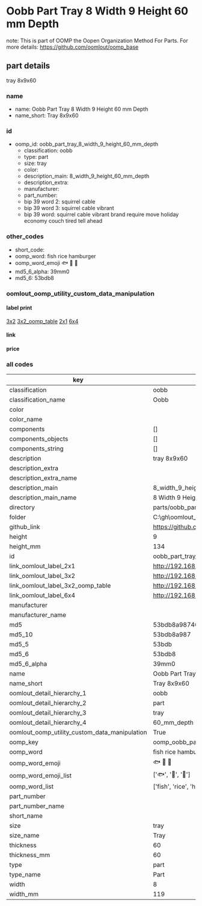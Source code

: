 # Oobb Part Tray 8 Width 9 Height 60 mm Depth  

note: This is part of OOMP the Oopen Organization Method For Parts. For more details: https://github.com/oomlout/oomp_base

##  part details
  



tray 8x9x60



### name
* name: Oobb Part Tray 8 Width 9 Height 60 mm Depth
* name_short: Tray 8x9x60 
### id
* oomp_id: oobb_part_tray_8_width_9_height_60_mm_depth
  * classification: oobb
  * type: part
  * size: tray
  * color: 
  * description_main: 8_width_9_height_60_mm_depth
  * description_extra: 
  * manufacturer: 
  * part_number: 
  * bip 39 word 2: squirrel cable
  * bip 39 word 3: squirrel cable vibrant
  * bip 39 word: squirrel cable vibrant brand require move holiday economy couch tired tell ahead

### other_codes
* short_code: 
* oomp_word: fish rice hamburger
* oomp_word_emoji :fish: :rice: :hamburger:
* md5_6_alpha: 39mm0
* md5_6: 53bdb8






### oomlout_oomp_utility_custom_data_manipulation
#### label print
[3x2](http://192.168.1.245:1112/?label=oomp%2039mm0)
[3x2_oomp_table](http://192.168.1.108:1112/?label=oomp%2039mm0)
[2x1](http://192.168.1.242:1112/?label=oomp%2039mm0)
[6x4](http://192.168.1.55:1112/?label=oomp%2039mm0)    

#### link

                              

#### price







### all codes 
| key | value |  
| --- | --- |  
| classification | oobb |  
| classification_name | Oobb |  
| color |  |  
| color_name |  |  
| components | [] |  
| components_objects | [] |  
| components_string | [] |  
| description | tray 8x9x60 |  
| description_extra |  |  
| description_extra_name |  |  
| description_main | 8_width_9_height_60_mm_depth |  
| description_main_name | 8 Width 9 Height 60 mm Depth |  
| directory | parts/oobb_part_tray_8_width_9_height_60_mm_depth |  
| folder | C:\gh\oomlout_oobb_version_4_generated_parts\parts\oobb_part_tray_8_width_9_height_60_mm_depth |  
| github_link | https://github.com/oomlout/oomlout_oomp_part_src/tree/main/parts/oobb_part_tray_8_width_9_height_60_mm_depth |  
| height | 9 |  
| height_mm | 134 |  
| id | oobb_part_tray_8_width_9_height_60_mm_depth |  
| link_oomlout_label_2x1 | http://192.168.1.242:1112/?label=oomp%2039mm0 |  
| link_oomlout_label_3x2 | http://192.168.1.245:1112/?label=oomp%2039mm0 |  
| link_oomlout_label_3x2_oomp_table | http://192.168.1.108:1112/?label=oomp%2039mm0 |  
| link_oomlout_label_6x4 | http://192.168.1.55:1112/?label=oomp%2039mm0 |  
| manufacturer |  |  
| manufacturer_name |  |  
| md5 | 53bdb8a987462d9a435b81b1e6c7fe9d |  
| md5_10 | 53bdb8a987 |  
| md5_5 | 53bdb |  
| md5_6 | 53bdb8 |  
| md5_6_alpha | 39mm0 |  
| name | Oobb Part Tray 8 Width 9 Height 60 mm Depth |  
| name_short | Tray 8x9x60  |  
| oomlout_detail_hierarchy_1 | oobb |  
| oomlout_detail_hierarchy_2 | part |  
| oomlout_detail_hierarchy_3 | tray |  
| oomlout_detail_hierarchy_4 | 60_mm_depth |  
| oomlout_oomp_utility_custom_data_manipulation | True |  
| oomp_key | oomp_oobb_part_tray_8_width_9_height_60_mm_depth |  
| oomp_word | fish rice hamburger |  
| oomp_word_emoji | :fish: :rice: :hamburger: |  
| oomp_word_emoji_list | [':fish:', ':rice:', ':hamburger:'] |  
| oomp_word_list | ['fish', 'rice', 'hamburger'] |  
| part_number |  |  
| part_number_name |  |  
| short_name |  |  
| size | tray |  
| size_name | Tray |  
| thickness | 60 |  
| thickness_mm | 60 |  
| type | part |  
| type_name | Part |  
| width | 8 |  
| width_mm | 119 |  
